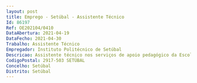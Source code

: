 ```yaml
--- 
layout: post
title: Emprego - Setúbal - Assistente Técnico
Id: 86197
Ref: OE202104/0410
DataAbertura: 2021-04-19
DataFecho: 2021-04-30
Trabalho: Assistente Técnico
Empregador: Instituto Politécnico de Setúbal
Descricao: Assistente técnico nos serviços de apoio pedagógico da Escola Superior de Saúde Atribuição de salas nos horários dos curso e gestão de alterações  Disponibilização de informação no Sistema de Informação relativa ao funcionamento dos cursos  Atualização do site da escola  Gestão dos protocolos de cooperação  Apoio a outras solicitações das Coordenações dos Cursos.Requisitos preferenciais  Experiência na utilização de Excel  Experiência em gestão de redes sociais  Disponibilidade para interação direta com estudantes e docentes.
CodigoPostal: 2917-503 SETÚBAL
Concelho: Setúbal
Distrito: Setúbal
--- 
```

